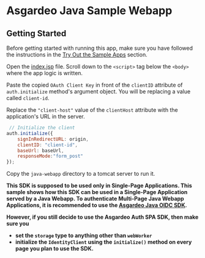 # Asgardeo Java Sample Webapp
## Getting Started
Before getting started with running this app, make sure you have followed the instructions in the [Try Out the Sample Apps](../../README.md#try-out-the-sample-apps) section.


Open the [index.jsp](index.jsp) file. Scroll down to the `<script>` tag below the `<body>` where the app logic is written.

Paste the copied `OAuth Client Key` in front of the `clientID` attribute of `auth.initialize` method's argument object. You will be replacing a value called `client-id`.

Replace the `"client-host"` value of the `clientHost` attribute with the application's URL in the server.

```javascript
 // Initialize the client
auth.initialize({
    signInRedirectURL: origin,
    clientID: "client-id",
    baseUrl: baseUrl,
    responseMode:"form_post"
});
```

Copy the `java-webapp` directory to a tomcat server to run it.

**This SDK is supposed to be used only in Single-Page Applications. This sample shows how this SDK can be used in a Single-Page Application served by a Java Webapp. To authenticate Multi-Page
Java Webapp Applications, it is recommended to use the [Asgardeo Java OIDC SDK](https://github.com/asgardeo/asgardeo-java-oidc-sdk).**

**However, if you still decide to use the Asgardeo Auth SPA SDK, then make sure you**
- **set the `storage` type to anything other than `webWorker`**
- **initialize the `IdentityClient` using the `initialize()` method on every page you plan to use the SDK.**
